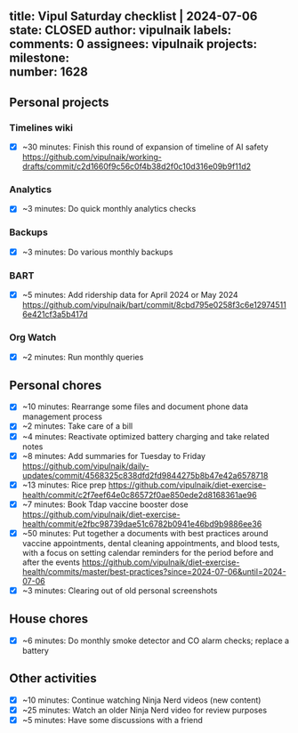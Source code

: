 title:	Vipul Saturday checklist | 2024-07-06
state:	CLOSED
author:	vipulnaik
labels:	
comments:	0
assignees:	vipulnaik
projects:	
milestone:	
number:	1628
--
## Personal projects

### Timelines wiki

- [x] ~30 minutes: Finish this round of expansion of timeline of AI safety https://github.com/vipulnaik/working-drafts/commit/c2d1660f9c56c0f4b38d2f0c10d316e09b9f11d2
### Analytics

- [x] ~3 minutes: Do quick monthly analytics checks

### Backups

- [x] ~3 minutes: Do various monthly backups

### BART

- [x] ~5 minutes: Add ridership data for April 2024 or May 2024 https://github.com/vipulnaik/bart/commit/8cbd795e0258f3c6e129745116e421cf3a5b417d

### Org Watch

- [x] ~2 minutes: Run monthly queries

## Personal chores

- [x] ~10 minutes: Rearrange some files and document phone data management process
- [x] ~2 minutes: Take care of a bill
- [x] ~4 minutes: Reactivate optimized battery charging and take related notes
- [x] ~8 minutes: Add summaries for Tuesday to Friday https://github.com/vipulnaik/daily-updates/commit/4568325c838dfd2fd9844275b8b47e42a6578718
- [x] ~13 minutes: Rice prep https://github.com/vipulnaik/diet-exercise-health/commit/c2f7eef64e0c86572f0ae850ede2d8168361ae96
- [x] ~7 minutes: Book Tdap vaccine booster dose https://github.com/vipulnaik/diet-exercise-health/commit/e2fbc98739dae51c6782b0941e46bd9b9886ee36
- [x] ~50 minutes: Put together a documents with best practices around vaccine appointments, dental cleaning appointments, and blood tests, with a focus on setting calendar reminders for the period before and after the events https://github.com/vipulnaik/diet-exercise-health/commits/master/best-practices?since=2024-07-06&until=2024-07-06
- [x] ~3 minutes: Clearing out of old personal screenshots

## House chores

- [x] ~6 minutes: Do monthly smoke detector and CO alarm checks; replace a battery

## Other activities

- [x] ~10 minutes: Continue watching Ninja Nerd videos (new content)
- [x] ~25 minutes: Watch an older Ninja Nerd video for review purposes
- [x] ~5 minutes: Have some discussions with a friend
